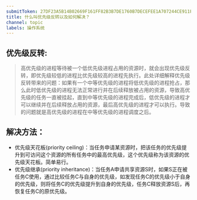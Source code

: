 ```yaml
---
submitToken: 27DF23A5B14B02669F161FF82B3B7DE1760B7DECEFEE1A707244CE911F2BA7C5
title: 什么叫优先级反转以及如何解决？
channel: topic
labels: 操作系统
---
```


## 优先级反转:
   > 高优先级的进程等待被一个低优先级进程占用的资源时，就会出现优先级反转，即优先级较低的进程比优先级较高的进程先执行。此处详细解释优先级反转带来的问题：如果有一个中等优先级的进程将低优先级的进程抢占，那么此时低优先级的进程无法正常进行并在后续释放被占用的资源，导致高优先级的任务一直被挂起，直到中等优先级的进程完成后，低优先级的进程才可以继续并在后续释放占用的资源，最后高优先级的进程才可以执行。导致的问题就是高优先级的进程在中等优先级的进程调度之后。
## 解决方法：
   - 优先级天花板(priority ceiling)：当任务申请某资源时，把该任务的优先级提升到可访问这个资源的所有任务中的最高优先级，这个优先级称为该资源的优先级天花板。简单易行。
   - 优先级继承(priority inheritance)：当任务A申请共享资源S时，如果S正在被任务C使用，通过比较任务C与自身的优先级，如发现任务C的优先级小于自身的优先级，则将任务C的优先级提升到自身的优先级，任务C释放资源S后，再恢复任务C的原优先级。

